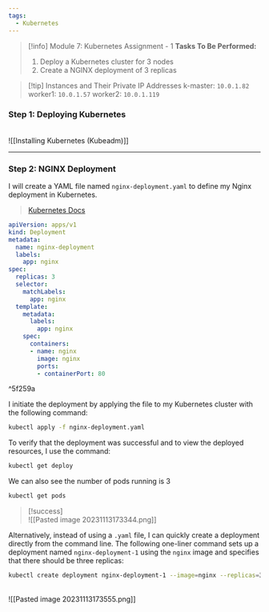 ```yaml
---
tags:
  - Kubernetes
---
```




> [!info] Module 7: Kubernetes Assignment - 1
> **Tasks To Be Performed:** 
> 1. Deploy a Kubernetes cluster for 3 nodes 
> 2. Create a NGINX deployment of 3 replicas


> [!tip] Instances and Their Private IP Addresses
> k-master: `10.0.1.82`
> worker1: `10.0.1.57`
> worker2: `10.0.1.119`
> 


### Step 1: Deploying Kubernetes
 <br>![[Installing Kubernetes (Kubeadm)]]

---
### Step 2:  NGINX Deployment

I will create a YAML file named `nginx-deployment.yaml` to define my Nginx deployment in Kubernetes.
> [Kubernetes Docs](https://kubernetes.io/docs/concepts/workloads/controllers/deployment/#creating-a-deployment)

```yaml
apiVersion: apps/v1
kind: Deployment
metadata:
  name: nginx-deployment
  labels:
    app: nginx
spec:
  replicas: 3
  selector:
    matchLabels:
      app: nginx
  template:
    metadata:
      labels:
        app: nginx
    spec:
      containers:
      - name: nginx
        image: nginx
        ports:
        - containerPort: 80
```

^5f259a

I initiate the deployment by applying the file to my Kubernetes cluster with the following command:
```bash
kubectl apply -f nginx-deployment.yaml
```

To verify that the deployment was successful and to view the deployed resources, I use the command:
```bash
kubectl get deploy
```

We can also see the number of pods running is 3
```bash
kubectl get pods
```

> [!success]
> <br>![[Pasted image 20231113173344.png]]

Alternatively, instead of using a `.yaml` file, I can quickly create a deployment directly from the command line. The following one-liner command sets up a deployment named `nginx-deployment-1` using the `nginx` image and specifies that there should be three replicas:
```bash
kubectl create deployment nginx-deployment-1 --image=nginx --replicas=3
```
<br>![[Pasted image 20231113173555.png]]